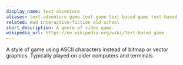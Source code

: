 ```yaml
---
display_name: text-adventure
aliases: text-adventure-game text-game text-based-game text-based
related: mud interactive-fiction old-school
short_description: A genre of video game.
wikipedia_url: https://en.wikipedia.org/wiki/Text-based_game
---
```

A style of game using ASCII characters instead of bitmap or vector graphics. Typically played on older computers and terminals.